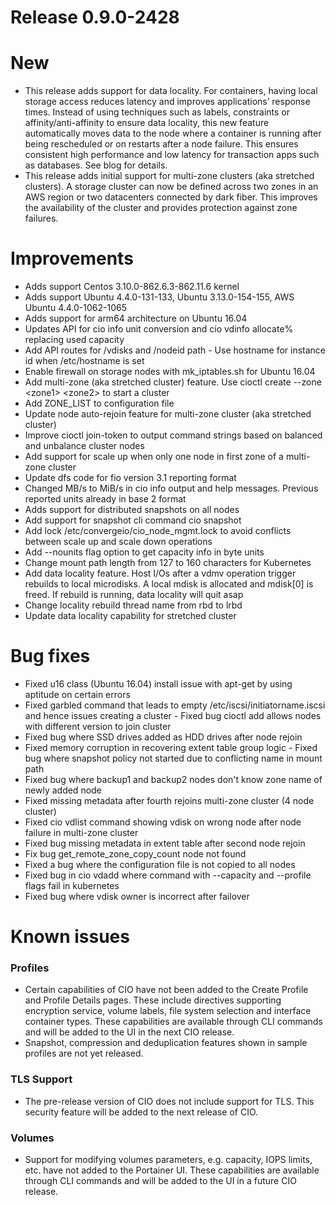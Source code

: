 # Release 0.9.0-2428 
# New 
- This release adds support for data locality. For containers, having local storage access reduces latency and improves applications’ response times. Instead of using techniques 
such as labels, constraints or affinity/anti-affinity to ensure data locality, this new feature 
automatically moves data to the node where a container is running after being rescheduled or on 
restarts after a node failure. This ensures consistent high performance and low latency for 
transaction apps such as databases. See blog for details. 
- This release adds initial support for multi-zone clusters (aka stretched clusters). A storage cluster can now be defined across two zones in 
an AWS region or two datacenters connected by dark fiber. This improves the availability of the 
cluster and provides protection against zone failures.
   
# Improvements 
- Adds support Centos 3.10.0-862.6.3-862.11.6 kernel 
- Adds support Ubuntu 4.4.0-131-133, Ubuntu 3.13.0-154-155, AWS Ubuntu 4.4.0-1062-1065 
- Adds support for arm64 architecture on Ubuntu 16.04 
- Updates API for cio info unit conversion and cio vdinfo allocate% replacing used capacity 
- Add API routes for /vdisks and /nodeid path - Use hostname for instance id when /etc/hostname is set 
- Enable firewall on storage nodes with mk_iptables.sh for Ubuntu 16.04 
- Add multi-zone (aka stretched cluster) feature. Use cioctl create --zone &lt;zone1&gt; &lt;zone2&gt; to start a cluster 
- Add ZONE_LIST to configuration file 
- Update node auto-rejoin feature for multi-zone cluster (aka stretched cluster) 
- Improve cioctl join-token to output command strings based on balanced and unbalance cluster nodes 
- Add support for scale up when only one node in first zone of a multi-zone cluster 
- Update dfs code for fio version 3.1 reporting format 
- Changed MB/s to MiB/s in cio info output and help messages. Previous reported units already in base 2 format 
- Adds support for distributed snapshots on all nodes 
- Add support for snapshot cli command cio snapshot 
- Add lock /etc/convergeio/cio_node_mgmt.lock to avoid conflicts between scale up and scale down operations 
- Add --nounits flag option to get capacity info in byte units 
- Change mount path length from 127 to 160 characters for Kubernetes 
- Add data locality feature. Host I/Os after a vdmv operation trigger rebuilds to local microdisks. A local mdisk 
is allocated and mdisk[0] is freed. If rebuild is running, data locality will quit asap 
- Change locality rebuild thread name from rbd to lrbd 
- Update data locality capability for stretched cluster 

# Bug fixes 
- Fixed u16 class (Ubuntu 16.04) install issue with apt-get by using aptitude on certain errors 
- Fixed garbled command that leads to empty /etc/iscsi/initiatorname.iscsi and hence issues creating a cluster - Fixed bug cioctl add allows nodes with different version to join cluster 
- Fixed bug where SSD drives added as HDD drives after node rejoin 
- Fixed memory corruption in recovering extent table group logic - Fixed bug where snapshot policy not started due to conflicting name in 
mount path 
- Fixed bug where backup1 and backup2 nodes don't know zone name of newly added node 
- Fixed missing metadata after fourth rejoins multi-zone cluster (4 node cluster) 
- Fixed cio vdlist command showing vdisk on wrong node after node failure in multi-zone cluster 
- Fixed bug missing metadata in extent table after second node rejoin 
- Fix bug get_remote_zone_copy_count node not found 
- Fixed a bug where the configuration file is not copied to all nodes 
- Fixed bug in cio vdadd where command with --capacity and --profile flags fail in kubernetes 
- Fixed bug where vdisk owner is incorrect after failover 

# Known issues 
### Profiles 
- Certain capabilities of CIO have not been added to the Create Profile and Profile Details pages. These include directives supporting encryption service, 
volume labels, file system selection and interface container types. These capabilities are available 
through CLI commands and will be added to the UI in the next CIO release. 
- Snapshot, compression and deduplication features shown in sample profiles are not yet released. 
### TLS Support 
- The pre-release version of CIO does not include support for TLS. This security feature will be added to the next 
release of CIO. 
### Volumes 
- Support for modifying volumes parameters, e.g. capacity, IOPS limits, etc. have not added to the Portainer UI. These capabilities are available through CLI commands and will be 
added to the UI in a future CIO release.
